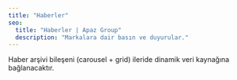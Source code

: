 ```yaml
---
title: "Haberler"
seo:
  title: "Haberler | Apaz Group"
  description: "Markalara dair basın ve duyurular."
---
```

Haber arşivi bileşeni (carousel + grid) ileride dinamik veri kaynağına bağlanacaktır.
